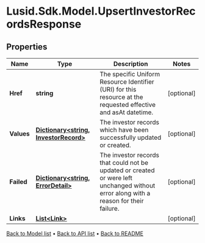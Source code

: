 # Lusid.Sdk.Model.UpsertInvestorRecordsResponse

## Properties

Name | Type | Description | Notes
------------ | ------------- | ------------- | -------------
**Href** | **string** | The specific Uniform Resource Identifier (URI) for this resource at the requested effective and asAt datetime. | [optional] 
**Values** | [**Dictionary&lt;string, InvestorRecord&gt;**](InvestorRecord.md) | The investor records which have been successfully updated or created. | [optional] 
**Failed** | [**Dictionary&lt;string, ErrorDetail&gt;**](ErrorDetail.md) | The investor records that could not be updated or created or were left unchanged without error along with a reason for their failure. | [optional] 
**Links** | [**List&lt;Link&gt;**](Link.md) |  | [optional] 

[Back to Model list](../README.md#documentation-for-models) &#8226; [Back to API list](../README.md#documentation-for-api-endpoints) &#8226; [Back to README](../README.md)

